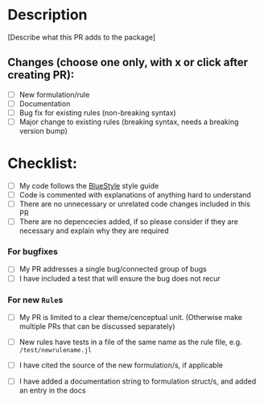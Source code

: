 # Description

[Describe what this PR adds to the package]

## Changes (choose one only, with x or click after creating PR):

- [ ] New formulation/rule
- [ ] Documentation
- [ ] Bug fix for existing rules (non-breaking syntax)
- [ ] Major change to existing rules (breaking syntax, needs a breaking version bump)

# Checklist:

- [ ] My code follows the [BlueStyle](https://github.com/invenia/BlueStyle) style guide
- [ ] Code is commented with explanations of anything hard to understand
- [ ] There are no unnecessary or unrelated code changes included in this PR
- [ ] There are no depencecies added, if so please consider if they are necessary and explain why they are required

### For bugfixes

- [ ] My PR addresses a single bug/connected group of bugs
- [ ] I have included a test that will ensure the bug does not recur

### For new `Rule`s

- [ ] My PR is limited to a clear theme/cenceptual unit. (Otherwise make multiple PRs that can be discussed separately)
- [ ] New rules have tests in a file of the same name as the rule file, e.g. `/test/newrulename.jl`
- [ ] I have cited the source of the new formulation/s, if applicable
- [ ] I have added a documentation string to formulation struct/s, and added an entry in the docs

